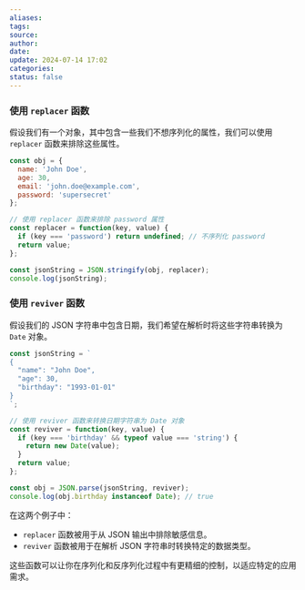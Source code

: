 ```yaml
---
aliases: 
tags: 
source: 
author: 
date: 
update: 2024-07-14 17:02
categories: 
status: false
---
```

### 使用 `replacer` 函数
假设我们有一个对象，其中包含一些我们不想序列化的属性，我们可以使用 `replacer` 函数来排除这些属性。

```javascript
const obj = {
  name: 'John Doe',
  age: 30,
  email: 'john.doe@example.com',
  password: 'supersecret'
};

// 使用 replacer 函数来排除 password 属性
const replacer = function(key, value) {
  if (key === 'password') return undefined; // 不序列化 password
  return value;
};

const jsonString = JSON.stringify(obj, replacer);
console.log(jsonString);
```

### 使用 `reviver` 函数
假设我们的 JSON 字符串中包含日期，我们希望在解析时将这些字符串转换为 `Date` 对象。

```javascript
const jsonString = `
{
  "name": "John Doe",
  "age": 30,
  "birthday": "1993-01-01"
}
`;

// 使用 reviver 函数来转换日期字符串为 Date 对象
const reviver = function(key, value) {
  if (key === 'birthday' && typeof value === 'string') {
    return new Date(value);
  }
  return value;
};

const obj = JSON.parse(jsonString, reviver);
console.log(obj.birthday instanceof Date); // true
```

在这两个例子中：
- `replacer` 函数被用于从 JSON 输出中排除敏感信息。
- `reviver` 函数被用于在解析 JSON 字符串时转换特定的数据类型。

这些函数可以让你在序列化和反序列化过程中有更精细的控制，以适应特定的应用需求。